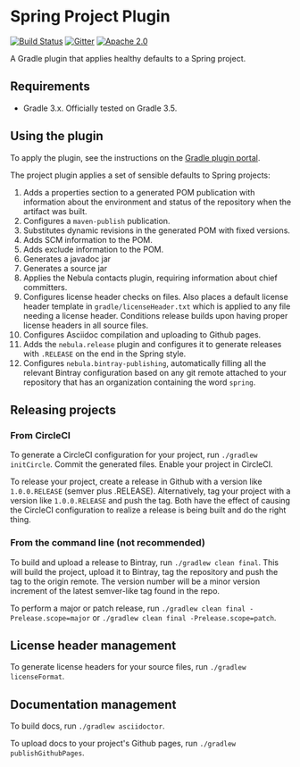 # Spring Project Plugin

[![Build Status](https://circleci.com/gh/spring-gradle-plugins/spring-project-plugin.svg?style=svg)](https://circleci.com/gh/spring-gradle-plugins/spring-project-plugin)
[![Gitter](https://badges.gitter.im/Join%20Chat.svg)](https://gitter.im/spring-gradle-plugins/spring-project-plugin?utm_source=badge&utm_medium=badge&utm_campaign=pr-badge)
[![Apache 2.0](https://img.shields.io/github/license/spring-gradle-plugins/spring-project-plugin.svg)](http://www.apache.org/licenses/LICENSE-2.0)

A Gradle plugin that applies healthy defaults to a Spring project.

## Requirements

 - Gradle 3.x. Officially tested on Gradle 3.5.

## Using the plugin

To apply the plugin, see the instructions on the [Gradle plugin portal](https://plugins.gradle.org/plugin/io.spring.project).

The project plugin applies a set of sensible defaults to Spring projects:

1. Adds a properties section to a generated POM publication with information about the
environment and status of the repository when the artifact was built.
2. Configures a `maven-publish` publication.
3. Substitutes dynamic revisions in the generated POM with fixed versions.
4. Adds SCM information to the POM.
5. Adds exclude information to the POM.
6. Generates a javadoc jar
7. Generates a source jar
8. Applies the Nebula contacts plugin, requiring information about chief committers.
9. Configures license header checks on files. Also places a default license header template
in `gradle/licenseHeader.txt` which is applied to any file needing a license header. Conditions
release builds upon having proper license headers in all source files.
10. Configures Asciidoc compilation and uploading to Github pages.
11. Adds the `nebula.release` plugin and configures it to generate releases with
`.RELEASE` on the end in the Spring style.
12. Configures `nebula.bintray-publishing`, automatically filling all the relevant Bintray configuration
based on any git remote attached to your repository that has an organization containing the word `spring`.

## Releasing projects

### From CircleCI

To generate a CircleCI configuration for your project, run `./gradlew initCircle`. Commit the generated files. Enable
your project in CircleCI.

To release your project, create a release in Github with a version like `1.0.0.RELEASE` (semver plus .RELEASE). Alternatively,
tag your project with a version like `1.0.0.RELEASE` and push the tag. Both have the effect of causing the CircleCI configuration
to realize a release is being built and do the right thing.

### From the command line (not recommended)

To build and upload a release to Bintray, run `./gradlew clean final`. This will build the project, upload it to
Bintray, tag the repository and push the tag to the origin remote. The version number will be a minor version increment
of the latest semver-like tag found in the repo.

To perform a major or patch release, run `./gradlew clean final -Prelease.scope=major` or `./gradlew clean final -Prelease.scope=patch`.

## License header management

To generate license headers for your source files, run `./gradlew licenseFormat`.

## Documentation management

To build docs, run `./gradlew asciidoctor`.

To upload docs to your project's Github pages, run `./gradlew publishGithubPages`.
